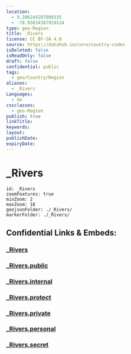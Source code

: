 ```yaml
---
location:
  - 9.206244207806535
  - -78.93834387929124
type: geo-Region
title: _Rivers
license: CC BY-SA 4.0
source: https://datahub.io/core/country-codes
isDeleted: false
isReadOnly: false
draft: false
confidential: public
tags:
  - geo/Country/Region
aliases:
  - _Rivers
Languages:
  - de
cssclasses:
  - geo-Region
publish: true
linkTitle:
keywords:
layout:
publishDate:
expiryDate:
---
```


# _Rivers

```leaflet
id: _Rivers
zoomFeatures: true 
minZoom: 2 
maxZoom: 18
geojsonFolder: ./_Rivers/
markerFolder: ./_Rivers/
```


## Confidential Links & Embeds: 

### [_Rivers](/_Standards/Earth/Continent/America~Central/Panama/_Rivers.md) 

### [_Rivers.public](/_public/Earth/Continent/America~Central/Panama/_Rivers.public.md) 

### [_Rivers.internal](/_internal/Earth/Continent/America~Central/Panama/_Rivers.internal.md) 

### [_Rivers.protect](/_protect/Earth/Continent/America~Central/Panama/_Rivers.protect.md) 

### [_Rivers.private](/_private/Earth/Continent/America~Central/Panama/_Rivers.private.md) 

### [_Rivers.personal](/_personal/Earth/Continent/America~Central/Panama/_Rivers.personal.md) 

### [_Rivers.secret](/_secret/Earth/Continent/America~Central/Panama/_Rivers.secret.md)


